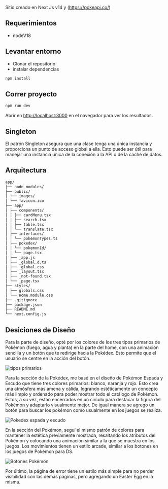 Sitio creado en Next Js v14 y (https://pokeapi.co/)

## Requerimientos

- nodeV18

## Levantar entorno
- Clonar el repositorio 
- instalar dependencias
```bash
npm install
```


## Correr proyecto
```bash
npm run dev
```

Abrir en [http://localhost:3000](http://localhost:3000) en el navegador para ver los resultados.

## Singleton

El patrón Singleton asegura que una clase tenga una única instancia y proporciona un punto de acceso global a ella. Esto puede ser útil para manejar una instancia única de la conexión a la API o de la caché de datos.

## Arquitectura

```bash
app/
├── node_modules/
├── public/
│ └── images/
│ └── favicon.ico
├── app/
│ ├── components/
│ │ ├── cardMenu.tsx
│ │ ├── search.tsx
│ │ ├── table.tsx
│ │ └── translate.tsx
│ ├── interfaces/
│ │ └── pokemonTypes.ts
│ ├── pokedex/
│ │ └── pokemonId/
│ │ └── page.tsx
│ ├── _app.js
│ ├── _global.d.ts
│ ├── _global.css
│ ├── _layout.tsx
│ ├── _not-found.tsx
│ └── _page.tsx
├── styles/
│ ├── globals.css
│ └── Home.module.css
├── .gitignore
├── package.json
├── README.md
└── next.config.js
```

## Desiciones de Diseño

Para la parte de diseño, opté por los colores de los tres tipos primarios de Pokémon (fuego, agua y planta) en la parte del home, con una animación sencilla y un botón que te redirige hacia la Pokédex. Esto permite que el usuario se centre en la acción del botón.

![tipos primarios](https://cdn.wikimg.net/en/splatoonwiki/images/thumb/0/09/S3_Splatfest_Grass_vs_Fire_vs_Water.png/334px-S3_Splatfest_Grass_vs_Fire_vs_Water.png)

Para la sección de la Pokédex, me basé en el diseño de Pokémon Espada y Escudo que tiene tres colores primarios: blanco, naranja y rojo. Esto crea una atmósfera más amena y cálida, logrando estéticamente un concepto más limpio y ordenado para poder mostrar todo el catálogo de Pokémon. Estos, a su vez, están encerrados en un círculo para destacar la figura del Pokémon y adaptarlo visualmente mejor.
De igual manera se agrego un botón para buscar los pokémon como usualmente en los juegos se realiza.

![Pokedex espada y escudo](https://i.ytimg.com/vi/8FDoyCsUt6A/maxresdefault.jpg)

En la sección del Pokémon, seguí el mismo patrón de colores para mantener la estética previamente mostrada, resaltando los atributos del Pokémon y colocando una animación similar a la que se muestra en los juegos. Los movimientos tienen un estilo arcade, similar a los botones en los juegos de Pokémon para DS.

![Botones Pokémon](https://lh3.googleusercontent.com/proxy/PCswIFQeOOkIe0GDz_7C2xVgi3lqpOvDB-KyOzRALR67_XlbFVfXNUe15INhTewZaxmQZAB1xIDBO5ZAUBIKLMvKwlZZbHD3vj1SwaHe7pMuKe8Ubg)

Por último, la página de error tiene un estilo más simple para no perder visibilidad con las demás páginas, pero agregando un Easter Egg en la misma.
